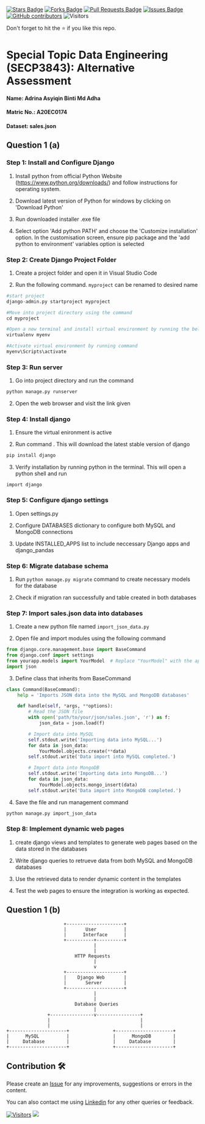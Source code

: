 <a href="https://github.com/drshahizan/SECP3843/stargazers"><img src="https://img.shields.io/github/stars/drshahizan/SECP3843" alt="Stars Badge"/></a>
<a href="https://github.com/drshahizan/SECP3843/network/members"><img src="https://img.shields.io/github/forks/drshahizan/SECP3843" alt="Forks Badge"/></a>
<a href="https://github.com/drshahizan/SECP3843/pulls"><img src="https://img.shields.io/github/issues-pr/drshahizan/SECP3843" alt="Pull Requests Badge"/></a>
<a href="https://github.com/drshahizan/SECP3843/issues"><img src="https://img.shields.io/github/issues/drshahizan/SECP3843" alt="Issues Badge"/></a>
<a href="https://github.com/drshahizan/SECP3843/graphs/contributors"><img alt="GitHub contributors" src="https://img.shields.io/github/contributors/drshahizan/SECP3843?color=2b9348"></a>
![Visitors](https://api.visitorbadge.io/api/visitors?path=https%3A%2F%2Fgithub.com%2Fdrshahizan%2FSECP3843&labelColor=%23d9e3f0&countColor=%23697689&style=flat)


Don't forget to hit the :star: if you like this repo.

# Special Topic Data Engineering (SECP3843): Alternative Assessment

#### Name: Adrina Asyiqin Binti Md Adha
#### Matric No.: A20EC0174
#### Dataset: sales.json

## Question 1 (a)
### Step 1: Install and Configure Django
   
1. Install python from official Python Website (https://www.python.org/downloads/) and follow instructions for operating system. 

2. Download latest version of Python for windows by clicking on 'Download Python'

3. Run downloaded installer .exe file

4. Select option 'Add python PATH' and choose the 'Customize installation' option. In the customisation screen, ensure pip package and the 'add python to environment' variables option is selected
   <br>

### Step 2: Create Django Project Folder

1. Create a project folder and open it in Visual Studio Code

2. Run the following command. `myproject` can be renamed to desired name
 
```python
#start project
django-admin.py startproject myproject

#Move into project directory using the command 
cd myproject

#Open a new terminal and install virtual environment by running the below command. `myenv` can be replaced with desired name
virtualenv myenv

#Activate virtual environment by running command 
myenv\Scripts\activate
```

### Step 3: Run server

1. Go into project directory and run the command
```python
python manage.py runserver
```

2. Open the web browser and visit the link given

### Step 4: Install django
1. Ensure the virtual enironment is active

2. Run command . This will download the latest stable version of django
```python
pip install django
```

3. Verify installation by running python in the terminal. This will open a python shell and run
```
import django
```

### Step 5: Configure django settings
1. Open settings.py 

2. Configure DATABASES dictionary to configure both MySQL and MongoDB connections

3. Update INSTALLED_APPS list to include neccessary Django apps and django_pandas

### Step 6: Migrate database schema
1. Run `python manage.py migrate` command to create necessary models for the database

2. Check if migration ran successfully and table created in both databases

### Step 7: Import sales.json data into databases
1. Create a new python file named `import_json_data.py`

2. Open file and import modules using the following command
```python
from django.core.management.base import BaseCommand
from django.conf import settings
from yourapp.models import YourModel  # Replace "YourModel" with the appropriate model name for your JSON dataset
import json
```

3. Define class that inherits from BaseCommand
```python
class Command(BaseCommand):
    help = 'Imports JSON data into the MySQL and MongoDB databases'

    def handle(self, *args, **options):
        # Read the JSON file
        with open('path/to/your/json/sales.json', 'r') as f:
            json_data = json.load(f)

        # Import data into MySQL
        self.stdout.write('Importing data into MySQL...')
        for data in json_data:
            YourModel.objects.create(**data)
        self.stdout.write('Data import into MySQL completed.')

        # Import data into MongoDB
        self.stdout.write('Importing data into MongoDB...')
        for data in json_data:
            YourModel.objects.mongo_insert(data)
        self.stdout.write('Data import into MongoDB completed.')

```

4. Save the file and run management command
```python
python manage.py import_json_data
```

### Step 8: Implement dynamic web pages
1. create django views and templates to generate web pages based on the data stored in the databases

2. Write django queries to retrueve data from both MySQL and MongoDB databases

3. Use the retrieved data to render dynamic content in the templates

4. Test the web pages to ensure the integration is working as expected.


## Question 1 (b)

```
                     +---------------------+
                     |       User          |
                     |      Interface      |
                     +----------+----------+
                                |
                                |
                         HTTP Requests
                                |
                                v
                     +---------------------+
                     |    Django Web       |
                     |       Server        |
                     +---------------------+
                                |
                                |
                         Database Queries
                                |
               +----------------v----------------+
               |                                 |
               |                                 |
+---------------------+                +---------------------+
|      MySQL          |                |      MongoDB        |
|     Database        |                |     Database        |
+---------------------+                +---------------------+
```

## Contribution 🛠️
Please create an [Issue](https://github.com/drshahizan/special-topic-data-engineering/issues) for any improvements, suggestions or errors in the content.

You can also contact me using [Linkedin](https://www.linkedin.com/in/drshahizan/) for any other queries or feedback.

[![Visitors](https://api.visitorbadge.io/api/visitors?path=https%3A%2F%2Fgithub.com%2Fdrshahizan&labelColor=%23697689&countColor=%23555555&style=plastic)](https://visitorbadge.io/status?path=https%3A%2F%2Fgithub.com%2Fdrshahizan)
![](https://hit.yhype.me/github/profile?user_id=81284918)


